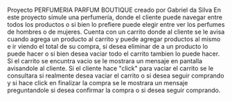 Proyecto PERFUMERIA PARFUM BOUTIQUE creado por Gabriel da Silva
En este proyecto simule una perfumería, donde el cliente puede navegar entre todos los productos o si bien lo prefiere puede elegir entre ver los perfumes de hombres o de mujeres.
Cuenta con un carrito donde al cliente se le avisa cuando agrega un producto al carrito y puede agregar productos al mismo e ir viendo el total de su compra, si desea eliminar de a un producto lo puede hacer o si bien desea vaciar todo el carrito tambien lo puede hacer.
Si el carrito se encuntra vacio se le mostrara un mensaje en pantalla avisandole al cliente.
Si el cliente hace "click" para vaciar el carrito se le consultara si realmente desea vaciar el carrito o si desea seguir comprando y si hace click en finalizar la compra se le mostrara un mensaje preguntandole si desea confirmar la compra o si desea seguir comprando.

